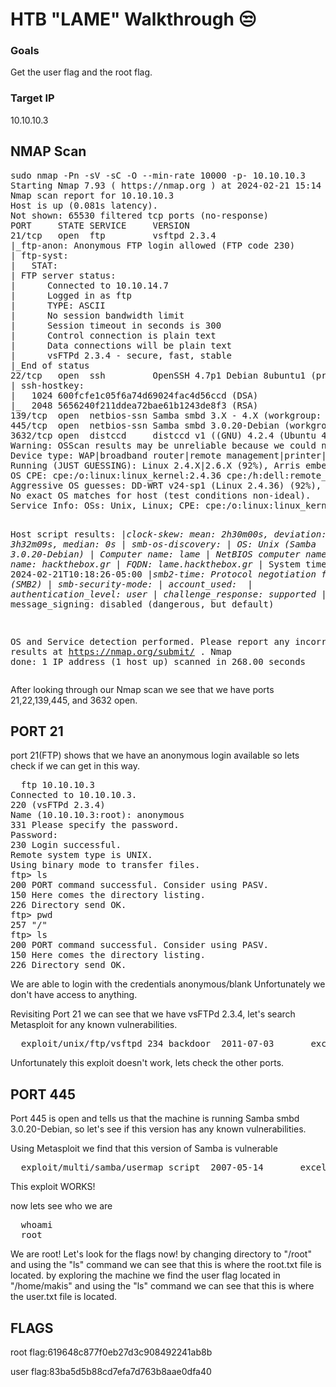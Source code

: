<h1>HTB "LAME" Walkthrough 😒</h1>

<h3>Goals</h3>Get the user flag and the root flag.
<h3>Target IP</h3> 10.10.10.3

<h2>NMAP Scan</h2>
<pre>
sudo nmap -Pn -sV -sC -O --min-rate 10000 -p- 10.10.10.3
Starting Nmap 7.93 ( https://nmap.org ) at 2024-02-21 15:14 GMT
Nmap scan report for 10.10.10.3
Host is up (0.081s latency).
Not shown: 65530 filtered tcp ports (no-response)
PORT     STATE SERVICE     VERSION
21/tcp   open  ftp         vsftpd 2.3.4
|_ftp-anon: Anonymous FTP login allowed (FTP code 230)
| ftp-syst: 
|   STAT: 
| FTP server status:
|      Connected to 10.10.14.7
|      Logged in as ftp
|      TYPE: ASCII
|      No session bandwidth limit
|      Session timeout in seconds is 300
|      Control connection is plain text
|      Data connections will be plain text
|      vsFTPd 2.3.4 - secure, fast, stable
|_End of status
22/tcp   open  ssh         OpenSSH 4.7p1 Debian 8ubuntu1 (protocol 2.0)
| ssh-hostkey: 
|   1024 600fcfe1c05f6a74d69024fac4d56ccd (DSA)
|_  2048 5656240f211ddea72bae61b1243de8f3 (RSA)
139/tcp  open  netbios-ssn Samba smbd 3.X - 4.X (workgroup: WORKGROUP)
445/tcp  open  netbios-ssn Samba smbd 3.0.20-Debian (workgroup: WORKGROUP)
3632/tcp open  distccd     distccd v1 ((GNU) 4.2.4 (Ubuntu 4.2.4-1ubuntu4))
Warning: OSScan results may be unreliable because we could not find at least 1 open and 1 closed port
Device type: WAP|broadband router|remote management|printer|general purpose
Running (JUST GUESSING): Linux 2.4.X|2.6.X (92%), Arris embedded (92%), Dell embedded (92%), Linksys embedded (92%), Tranzeo embedded (92%), Xerox embedded (92%), Dell iDRAC 6 (92%)
OS CPE: cpe:/o:linux:linux_kernel:2.4.36 cpe:/h:dell:remote_access_card:6 cpe:/h:linksys:wet54gs5 cpe:/h:tranzeo:tr-cpq-19f cpe:/h:xerox:workcentre_pro_265 cpe:/o:linux:linux_kernel:2.4 cpe:/o:linux:linux_kernel:2.6 cpe:/o:dell:idrac6_firmware
Aggressive OS guesses: DD-WRT v24-sp1 (Linux 2.4.36) (92%), Arris TG862G/CT cable modem (92%), Dell Integrated Remote Access Controller (iDRAC6) (92%), Linksys WET54GS5 WAP, Tranzeo TR-CPQ-19f WAP, or Xerox WorkCentre Pro 265 printer (92%), Linux 2.4.21 - 2.4.31 (likely embedded) (92%), Linux 2.4.27 (92%), Linux 2.6.27 - 2.6.28 (92%), Linux 2.6.8 - 2.6.30 (92%), Dell iDRAC 6 remote access controller (Linux 2.6) (92%), Supermicro IPMI BMC (Linux 2.6.24) (92%)
No exact OS matches for host (test conditions non-ideal).
Service Info: OSs: Unix, Linux; CPE: cpe:/o:linux:linux_kernel

Host script results:
|_clock-skew: mean: 2h30m00s, deviation: 3h32m09s, median: 0s
| smb-os-discovery: 
|   OS: Unix (Samba 3.0.20-Debian)
|   Computer name: lame
|   NetBIOS computer name: 
|   Domain name: hackthebox.gr
|   FQDN: lame.hackthebox.gr
|_  System time: 2024-02-21T10:18:26-05:00
|_smb2-time: Protocol negotiation failed (SMB2)
| smb-security-mode: 
|   account_used: <blank>
|   authentication_level: user
|   challenge_response: supported
|_  message_signing: disabled (dangerous, but default)

OS and Service detection performed. Please report any incorrect results at https://nmap.org/submit/ .
Nmap done: 1 IP address (1 host up) scanned in 268.00 seconds
</pre>
After looking through our Nmap scan we see that we have ports 21,22,139,445, and 3632 open.

<h2>PORT 21</h2>
port 21(FTP) shows that we have an anonymous login available so lets check if we can get in this way.
<pre>
  ftp 10.10.10.3
Connected to 10.10.10.3.
220 (vsFTPd 2.3.4)
Name (10.10.10.3:root): anonymous
331 Please specify the password.
Password:
230 Login successful.
Remote system type is UNIX.
Using binary mode to transfer files.
ftp> ls
200 PORT command successful. Consider using PASV.
150 Here comes the directory listing.
226 Directory send OK.
ftp> pwd
257 "/"
ftp> ls
200 PORT command successful. Consider using PASV.
150 Here comes the directory listing.
226 Directory send OK.
</pre>
We are able to login with the credentials anonymous/blank
Unfortunately we don't have access to anything.

Revisiting Port 21 we can see that we have vsFTPd 2.3.4, let's search Metasploit for any known vulnerabilities.
<pre>
  exploit/unix/ftp/vsftpd_234_backdoor  2011-07-03       excellent  No     VSFTPD v2.3.4 Backdoor Command Execution
</pre>
Unfortunately this exploit doesn't work, lets check the other ports.

<h2>PORT 445</h2>
Port 445 is open and tells us that the machine is running Samba smbd 3.0.20-Debian, so let's see if this version has any known vulnerabilities.

Using Metasploit we find that this version of Samba is vulnerable
<pre>
  exploit/multi/samba/usermap_script  2007-05-14       excellent  No     Samba "username map script" Command Execution
</pre>

This exploit WORKS!

now lets see who we are
<pre>
  whoami
  root
</pre>
We are root! Let's look for the flags now!
by changing directory to "/root" and using the "ls" command we can see that this is where the root.txt file is located.
by exploring the machine we find the user flag located in "/home/makis" and using the "ls" command we can see that this is where the user.txt file is located.
<h2>FLAGS</h2>
root flag:619648c877f0eb27d3c908492241ab8b

user flag:83ba5d5b88cd7efa7d763b8aae0dfa40


